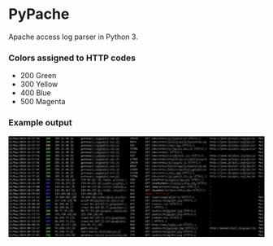 # PyPache

Apache access log parser in Python 3.

### Colors assigned to HTTP codes

* 200 Green
* 300 Yellow
* 400 Blue
* 500 Magenta

### Example output

![Parsing apache apache2 logs](https://raw.githubusercontent.com/mnmnc/img/master/log.jpg)
